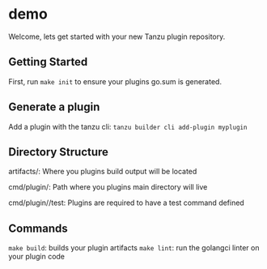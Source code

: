 # demo

Welcome, lets get started with your new Tanzu plugin repository.

## Getting Started

First, run `make init` to ensure your plugins go.sum is generated.

## Generate a plugin

Add a plugin with the tanzu cli: `tanzu builder cli add-plugin myplugin`

## Directory Structure

artifacts/: Where you plugins build output will be located

cmd/plugin/<plugin>: Path where you plugins main directory will live

cmd/plugin/<plugin>/test: Plugins are required to have a test command defined

## Commands

`make build`: builds your plugin artifacts
`make lint`: run the golangci linter on your plugin code
